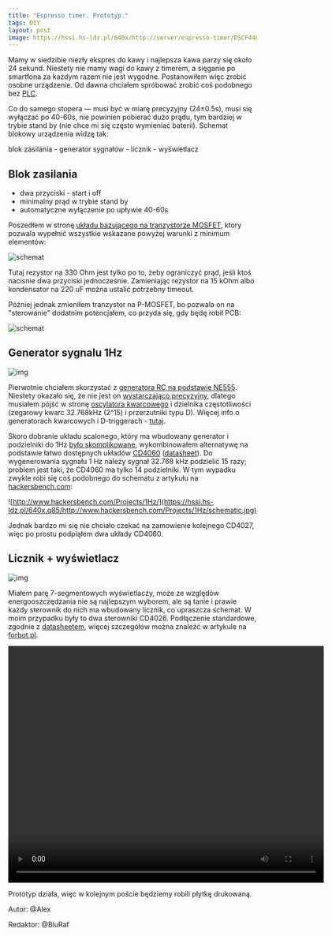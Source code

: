 ```yaml
---
title: "Espresso timer. Prototyp."
tags: DIY
layout: post
image: https://hssi.hs-ldz.pl/640x/http://server/espresso-timer/DSCF4485.JPG
---
```


Mamy w siedzibie niezły ekspres do kawy i najlepsza kawa parzy się około 24 sekund. Niestety nie mamy wagi do kawy z timerem, a sięganie po smartfona za każdym razem nie jest wygodne. Postanowiłem więc zrobić osobne urządzenie. Od dawna chciałem spróbować zrobić coś podobnego bez [PLC](https://pl.wikipedia.org/wiki/Programowalny_sterownik_logiczny).
    
Co do samego stopera — musi być w miarę precyzyjny (24±0.5s), musi się wyłączać po 40-60s, nie powinien pobierać dużo prądu, tym bardziej w trybie stand by (nie chce mi się często wymieniać baterii). Schemat blokowy urządzenia widzę tak:

blok zasilania - generator sygnałów - licznik - wyświetlacz 

## Blok zasilania 

*  dwa przyciski - start i off
*  minimalny prąd w trybie stand by 
*  automatyczne wyłączenie po upływie 40-60s 

Poszedłem w stronę [układu bazującego na tranzystorze MOSFET](https://www.circuitsdiy.com/mosfet-delay-timer-ciruit/), ktory pozwala wypełnić wszystkie wskazane powyżej warunki z minimum elementów:
    
![schemat](https://hssn.hs-ldz.pl/espresso-timer/n-mosfet.png)
    
Tutaj rezystor na 330 Ohm jest tylko po to, żeby ograniczyć prąd, jeśli ktoś nacisnie dwa przyciski jednocześnie. Zamieniając rezystor na 15 kOhm albo kondensator na 220 uF można ustalić potrzebny timeout. 

Później jednak zmieniłem tranzystor na P-MOSFET, bo pozwala on na "sterowanie" dodatnim potencjałem, co przyda się, gdy będę robił PCB: 

![schemat](https://hssn.hs-ldz.pl/espresso-timer/m-mosfet-turn-off-delay-fo.png)
          
      
## Generator sygnalu 1Hz

![img](https://hssi.hs-ldz.pl/640x,q85/http://server/espresso-timer/DSCF4489.JPG)
 
Pierwotnie chciałem skorzystać z [generatora RC na podstawie NE555](https://www.electronics-tutorials.ws/waveforms/555_oscillator.html).
Niestety okazało się, że nie jest on [wystarczająco precyzyjny](https://electronics.stackexchange.com/questions/288737/is-the-555-timer-accurate-and-uniform-enough-for-a-metronome),
dlatego musiałem pójść w stronę [oscylatora kwarcowego](https://en.wikipedia.org/wiki/Crystal_oscillator) i dzielnika częstotliwości (zegarowy kwarc 32.768kHz (2^15) i przerzutniki typu D).
Więcej info o generatorach kwarcowych i D-triggerach - [tutaj](https://eduinf.waw.pl/inf/prg/009_kurs_avr/2013_a.php#top).

Skoro dobranie układu scalonego, który ma wbudowany generator i podzielniki do 1Hz [było skomplikowane](https://electronics.stackexchange.com/questions/304418/why-is-a-15-stage-binary-counter-divider-so-cumbersome), wykombinowałem alternatywę na podstawie łatwo dostępnych układów [CD4060](https://www.build-electronic-circuits.com/4000-series-integrated-circuits/ic-4060/) ([datasheet](https://www.ti.com/lit/ds/symlink/cd4060b.pdf)).
Do wygenerowania sygnału 1 Hz należy sygnał 32.768 kHz podzielić 15 razy; problem jest taki, że CD4060 ma tylko 14 podzielniki. W tym wypadku zwykle robi się coś podobnego do schematu z artykułu na [hackersbench.com](https://web.archive.org/web/20210901190437/http://www.hackersbench.com/Projects/1Hz/):

![http://www.hackersbench.com/Projects/1Hz/](https://hssi.hs-ldz.pl/640x,q85/http://www.hackersbench.com/Projects/1Hz/schematic.jpg)

Jednak bardzo mi się nie chciało czekać na zamowienie kolejnego CD4027, więc po prostu podpiąłem dwa układy CD4060.
 

## Licznik + wyświetlacz

![img](https://hssi.hs-ldz.pl/640x,q75/http://server/espresso-timer/DSCF4478.JPG)
    
Miałem parę 7-segmentowych wyświetlaczy, może ze względów energooszczędzania nie są najlepszym wyborem, ale są tanie i prawie każdy sterownik do nich ma wbudowany licznik, co upraszcza schemat. W moim przypadku były to dwa sterowniki CD4026. Podłączenie standardowe, zgodnie z [datasheetem](https://www.ti.com/lit/ds/symlink/cd4026b.pdf), więcej szczegółów można znaleźć w artykule na [forbot.pl](https://forbot.pl/blog/technika-cyfrowa-sterowanie-wyswietlaczem-7-segmetnowym-id16152).

<video width="640" height="480" controls><source src="https://hssn.hs-ldz.pl/espresso-timer/MOV_0656_nosound.mp4" type="video/mp4">Your browser does not support the video tag.</video>
 
Prototyp działa, więc w kolejnym poście będziemy robili płytkę drukowaną.


Autor: @Alex

Redaktor: @BluRaf
